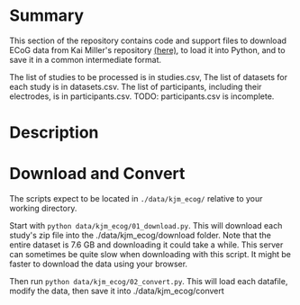 # Summary

This section of the repository contains code and support files to download ECoG data from Kai Miller's
repository [(here)](https://exhibits.stanford.edu/data/catalog/zk881ps0522),
to load it into Python, and to save it in a common intermediate format.

The list of studies to be processed is in studies.csv,
The list of datasets for each study is in datasets.csv.
The list of participants, including their electrodes, is in participants.csv.
TODO: participants.csv is incomplete.

# Description

# Download and Convert

The scripts expect to be located in `./data/kjm_ecog/` relative to your working
directory.

Start with `python data/kjm_ecog/01_download.py`.
This will download each study's zip file into the ./data/kjm_ecog/download folder.
Note that the entire dataset is 7.6 GB and downloading it could take a while.
This server can sometimes be quite slow when downloading with this script.
It might be faster to download the data using your browser. 

Then run `python data/kjm_ecog/02_convert.py`. This will load each datafile, modify the
data, then save it into ./data/kjm_ecog/convert
